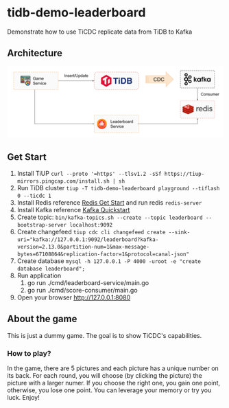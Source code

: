 # tidb-demo-leaderboard
Demonstrate how to use TiCDC replicate data from TiDB to Kafka

## Architecture

![Game Leaderboard Architecture](/resources/architecture.svg)

## Get Start

1. Install TiUP `curl --proto '=https' --tlsv1.2 -sSf https://tiup-mirrors.pingcap.com/install.sh | sh`
2. Run TiDB cluster `tiup -T tidb-demo-leaderboard playground --tiflash 0 --ticdc 1`
3. Install Redis reference [Redis Get Start](https://redis.io/docs/getting-started/) and run redis `redis-server`
4. Install Kafka reference [Kafka Quickstart](https://kafka.apache.org/quickstart#quickstart_startserver)
5. Create topic: `bin/kafka-topics.sh --create --topic leaderboard --bootstrap-server localhost:9092`
6. Create changefeed `tiup cdc cli changefeed create --sink-uri="kafka://127.0.0.1:9092/leaderboard?kafka-version=2.13.0&partition-num=1&max-message-bytes=67108864&replication-factor=1&protocol=canal-json"`
7. Create database `mysql -h 127.0.0.1 -P 4000 -uroot -e "create database leaderboard";`
8. Run application
   1. go run ./cmd/leaderboard-service/main.go
   2. go run ./cmd/score-consumer/main.go
9. Open your browser http://127.0.0.1:8080

## About the game

This is just a dummy game. The goal is to show TiCDC's capabilities.

### How to play?
In the game, there are 5 pictures and each picture has a unique number on its back. For each round, you will choose (by clicking the picture) the picture with a larger numer. If you choose the right one, you gain one point, otherwise, you lose one point. You can leverage your memory or try you luck. Enjoy!
